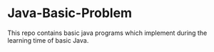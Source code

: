 # Java-Basic-Problem
This repo contains basic java programs which implement during the learning time of basic Java.
